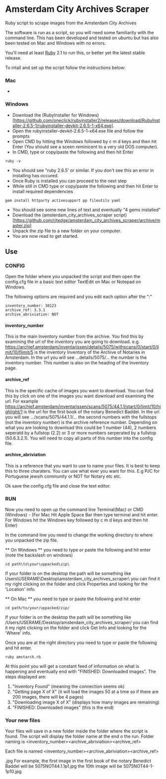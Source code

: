 Amsterdam City Archives Scraper
================================

Ruby script to scrape images from the Amsterdam City Archives

The software is run as a script, so you will need some familiarity with the command line. This has been developed and tested on ubuntu but has also been tested on Mac and Windows with no errors.

You'll need at least [Ruby](http://ruby-lang.org) 2.1 to run this, or better yet the latest stable release. 

To intall and set up the script follow the instructions below:

### Mac

-


### Windows
- Download the (RubyInstaller for Windows)[https://github.com/oneclick/rubyinstaller2/releases/download/RubyInstaller-2.6.5-1/rubyinstaller-devkit-2.6.5-1-x64.exe]. 
- Open the rubyinstaller-devkit-2.6.5-1-x64.exe file and follow the prompts
- Open CMD by hitting the Windows followed by c m d keys and then hit Enter (You should see a sceen reminicent to a very old DOS computer). 
- In CMD, type or copy/paste the following and then hit Enter
```
ruby -v
```
- You should see "ruby 2.6.5' or similar. If you don't see this an error in installing has occured. 
- Once Ruby is installed you can proceed to the next step
- While still in CMD type  or copy/paste the following and then hit Enter to install required dependencies
```
gem install httparty activesupport pp fileutils yaml
```
- You should see some new lines of text and eventually "4 gems installed"
- Download the (amsterdam_city_archives_scraper script)[https://github.com/rjtedge/amsterdam_city_archives_scraper/archive/master.zip]
- Unpack the zip file to a new folder on your computer. 
- You are now read to get started. 

## Use
### CONFIG
Open the folder where you unpacked the script and then open the config.cfg file in a basic text editor TextEdit on Mac or Notepad on Windows. 

The following options are required and you edit each option after the ":" 
```
inventory_number: 30123
archive_ref: 3.3.1
archive_abriviation: NOT
```
#### inventory_number
This is the main Inventory number from the archive. You find this by examining the url of the inventory you are going to download. e.g. https://archief.amsterdam/inventarissen/details/5075/withscans/0/start/0/limit/10/flimit/5 is the inventory  Inventory of the Archive of Notaries in Amsterdam. In the url you will see ...details/5075/... the number is the inventory number. This number is also on the heading of the Inventory page. 

#### archive_ref
This is the specific cache of images you want to download. You can find this by click on one of the images you want download and examining the url. For example https://archief.amsterdam/inventarissen/scans/5075/44.1.1/start/0/limit/10/highlight/1 is the url for the first book of the notary Benedict Baddel. 
In the url you will see .../scans/5075/44.1.1/... the second numbers with the fullstops (not the inventory number) is the archive reference number. 
Depending on what you are looking to download this could be 1 number (44), 2 numbers seperatd by a fullstop (2.2) or 3 or more numbers serperated by a fullstop (50.6.3.2.1). You will need to copy all parts of this number into the config file. 

#### archive_abriviation
This is a reference that you want to use to name your files. It is best to keep this to three charaters. You can use what ever you want for this. E.g PJC for Portuguese jewsih community or NOT for Notary etc etc. 

Ok save the config.cfg file and close the text editor. 

### RUN
Now you need to open up the command line Terminal(Mac) or CMD (Windows) - (For Mac Hit Apple Space Bar then type terminal and hit enter. For Windows hit the Windows key followed by c m d keys and then hit Enter) 

In the command line you need to change the working directory to where you unpacked the zip file. 

** On Windows ** you need to type or paste the following and hit enter (note the backslash on windows)
```
cd path\to\your\uppacked\zip\
```
If your folder is on the desktop the path will be something like Users\USERAME\Desktop\amsterdam_city_archives_scraper\ you can find it my right clicking on the folder and click Properties and looking for the 'Location' info. 

** On Mac ** you need to type or paste the following and hit enter
```
cd path/to/your/uppacked/zip/
```
If your folder is on the desktop the path will be something like /Users/USERAME/Desktop/amsterdam_city_archives_scraper/ you can find it my right clicking on the folder and click Get Info and looking for the 'Where' info.

Once you are at the right directory you need to type or paste the following and hit enter.
```
ruby amstarch.rb
```

At this point you will get a constant feed of information on what is happening and eventually end with "FINISHED: Downloaded images". The steps displayed are:
1. "Inventory Found" (meaning the connection seems ok)
2. "Getting page X of X" (it will load the images 50 at a time so if there are 200 images, there will be 4 pages)
3. "Downloading image X of X" (displays how many images are remaining)
4. "FINISHED: Downloaded images" (this is the end)

### Your new files
Your files will save in a new folder inside the folder where the script is found. The script will display the folder name at the end o the run. Folder naming is <inventory_number><archive_abriviation><archive_ref>

Each file is named <inventory_number><archive_abriviation><archive_ref><p><pagenumber>.jpg For example, the first image in the first book of the notary Benedict Baddel will be 5075NOT44.1.1p1.jpg the 10th image will be 5075NOT44-1-1p10.jpg








